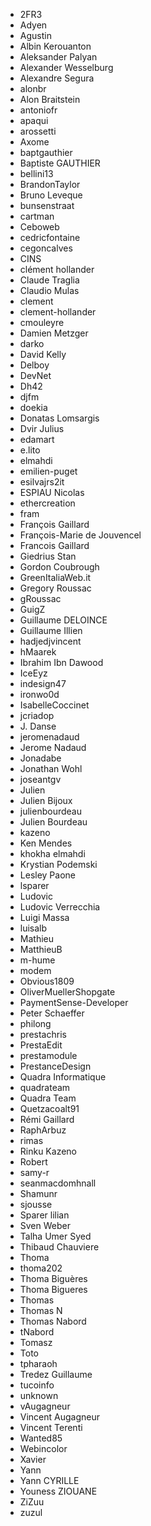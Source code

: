 - 2FR3 
- Adyen 
- Agustin 
- Albin Kerouanton 
- Aleksander Palyan 
- Alexander Wesselburg 
- Alexandre Segura 
- alonbr 
- Alon Braitstein 
- antoniofr 
- apaqui 
- arossetti 
- Axome 
- baptgauthier 
- Baptiste GAUTHIER 
- bellini13 
- BrandonTaylor 
- Bruno Leveque 
- bunsenstraat 
- cartman 
- Ceboweb 
- cedricfontaine 
- cegoncalves 
- CINS 
- clément hollander 
- Claude Traglia 
- Claudio Mulas 
- clement 
- clement-hollander 
- cmouleyre 
- Damien Metzger 
- darko 
- David Kelly 
- Delboy 
- DevNet 
- Dh42 
- djfm 
- doekia 
- Donatas Lomsargis 
- Dvir Julius 
- edamart 
- e.lito 
- elmahdi 
- emilien-puget 
- esilvajrs2it 
- ESPIAU Nicolas 
- ethercreation 
- fram 
- François Gaillard 
- François-Marie de Jouvencel 
- Francois Gaillard 
- Giedrius Stan 
- Gordon Coubrough 
- GreenItaliaWeb.it 
- Gregory Roussac 
- gRoussac 
- GuigZ 
- Guillaume DELOINCE 
- Guillaume Illien 
- hadjedjvincent 
- hMaarek 
- Ibrahim Ibn Dawood 
- IceEyz 
- indesign47 
- ironwo0d 
- IsabelleCoccinet 
- jcriadop 
- J. Danse 
- jeromenadaud 
- Jerome Nadaud 
- Jonadabe 
- Jonathan Wohl 
- joseantgv 
- Julien 
- Julien Bijoux 
- julienbourdeau 
- Julien Bourdeau 
- kazeno 
- Ken Mendes 
- khokha elmahdi 
- Krystian Podemski 
- Lesley Paone 
- lsparer 
- Ludovic 
- Ludovic Verrecchia 
- Luigi Massa 
- luisalb 
- Mathieu 
- MatthieuB 
- m-hume 
- modem 
- Obvious1809 
- OliverMuellerShopgate 
- PaymentSense-Developer 
- Peter Schaeffer 
- philong 
- prestachris 
- PrestaEdit 
- prestamodule 
- PrestanceDesign 
- Quadra Informatique 
- quadrateam 
- Quadra Team 
- Quetzacoalt91 
- Rémi Gaillard 
- RaphArbuz 
- rimas 
- Rinku Kazeno 
- Robert 
- samy-r 
- seanmacdomhnall 
- Shamunr 
- sjousse 
- Sparer lilian 
- Sven Weber 
- Talha Umer Syed 
- Thibaud Chauviere 
- Thoma 
- thoma202 
- Thoma Biguères 
- Thoma Bigueres 
- Thomas 
- Thomas N 
- Thomas Nabord 
- tNabord 
- Tomasz 
- Toto 
- tpharaoh 
- Tredez Guillaume 
- tucoinfo 
- unknown 
- vAugagneur 
- Vincent Augagneur 
- Vincent Terenti 
- Wanted85 
- Webincolor 
- Xavier 
- Yann 
- Yann CYRILLE 
- Youness ZIOUANE 
- ZiZuu 
- zuzul 
